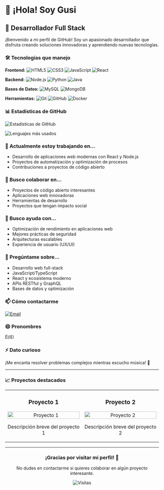 # 👋 ¡Hola! Soy Gusi

## 🚀 Desarrollador Full Stack

¡Bienvenido a mi perfil de GitHub! Soy un apasionado desarrollador que disfruta creando soluciones innovadoras y aprendiendo nuevas tecnologías.

### 🛠️ Tecnologías que manejo

**Frontend:**
![HTML5](https://img.shields.io/badge/HTML5-E34F26?style=for-the-badge&logo=html5&logoColor=white)
![CSS3](https://img.shields.io/badge/CSS3-1572B6?style=for-the-badge&logo=css3&logoColor=white)
![JavaScript](https://img.shields.io/badge/JavaScript-F7DF1E?style=for-the-badge&logo=javascript&logoColor=black)
![React](https://img.shields.io/badge/React-20232A?style=for-the-badge&logo=react&logoColor=61DAFB)

**Backend:**
![Node.js](https://img.shields.io/badge/Node.js-43853D?style=for-the-badge&logo=node.js&logoColor=white)
![Python](https://img.shields.io/badge/Python-3776AB?style=for-the-badge&logo=python&logoColor=white)
![Java](https://img.shields.io/badge/Java-ED8B00?style=for-the-badge&logo=openjdk&logoColor=white)

**Bases de Datos:**
![MySQL](https://img.shields.io/badge/MySQL-00000F?style=for-the-badge&logo=mysql&logoColor=white)
![MongoDB](https://img.shields.io/badge/MongoDB-4EA94B?style=for-the-badge&logo=mongodb&logoColor=white)

**Herramientas:**
![Git](https://img.shields.io/badge/Git-F05032?style=for-the-badge&logo=git&logoColor=white)
![GitHub](https://img.shields.io/badge/GitHub-100000?style=for-the-badge&logo=github&logoColor=white)
![Docker](https://img.shields.io/badge/Docker-2496ED?style=for-the-badge&logo=docker&logoColor=white)

### 📊 Estadísticas de GitHub

![Estadísticas de GitHub](https://github-readme-stats.vercel.app/api?username=Gusi-ui&show_icons=true&theme=radical)

![Lenguajes más usados](https://github-readme-stats.vercel.app/api/top-langs/?username=Gusi-ui&layout=compact&theme=radical)

### 🔭 Actualmente estoy trabajando en...

- Desarrollo de aplicaciones web modernas con React y Node.js
- Proyectos de automatización y optimización de procesos
- Contribuciones a proyectos de código abierto

### 👯 Busco colaborar en...

- Proyectos de código abierto interesantes
- Aplicaciones web innovadoras
- Herramientas de desarrollo
- Proyectos que tengan impacto social

### 🤔 Busco ayuda con...

- Optimización de rendimiento en aplicaciones web
- Mejores prácticas de seguridad
- Arquitecturas escalables
- Experiencia de usuario (UX/UI)

### 💬 Pregúntame sobre...

- Desarrollo web full-stack
- JavaScript/TypeScript
- React y ecosistema moderno
- APIs RESTful y GraphQL
- Bases de datos y optimización

### 📫 Cómo contactarme

[![Email](https://img.shields.io/badge/Email-D14836?style=for-the-badge&logo=gmail&logoColor=white)](mailto:info@gusi.dev)

### 😄 Pronombres

Él/El

### ⚡ Dato curioso

¡Me encanta resolver problemas complejos mientras escucho música! 🎵

---

### 📈 Proyectos destacados

<table>
  <tr>
    <td width="50%">
      <h3 align="center">Proyecto 1</h3>
      <p align="center">
        <a href="https://github.com/Gusi-ui/proyecto-1" target="_blank">
          <img src="https://via.placeholder.com/400x200/4A90E2/FFFFFF?text=Proyecto+1" width="100%" alt="Proyecto 1"/>
        </a>
        <p align="center">
          Descripción breve del proyecto 1
        </p>
      </p>
    </td>
    <td width="50%">
      <h3 align="center">Proyecto 2</h3>
      <p align="center">
        <a href="https://github.com/Gusi-ui/proyecto-2" target="_blank">
          <img src="https://via.placeholder.com/400x200/50C878/FFFFFF?text=Proyecto+2" width="100%" alt="Proyecto 2"/>
        </a>
        <p align="center">
          Descripción breve del proyecto 2
        </p>
      </p>
    </td>
  </tr>
</table>

---

<div align="center">
  <h3>¡Gracias por visitar mi perfil! 👋</h3>
  <p>No dudes en contactarme si quieres colaborar en algún proyecto interesante.</p>
  
  ![Visitas](https://komarev.com/ghpvc/?username=Gusi-ui&color=brightgreen)
</div>
